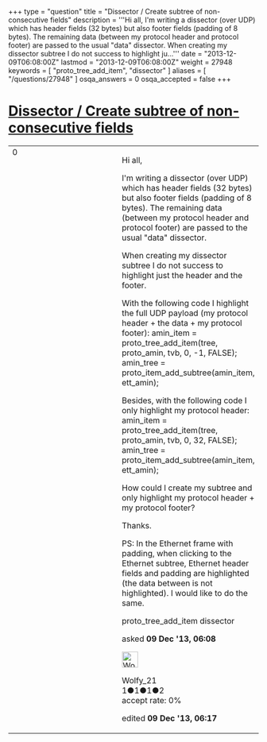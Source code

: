 +++
type = "question"
title = "Dissector / Create subtree of non-consecutive fields"
description = '''Hi all, I&#x27;m writing a dissector (over UDP) which has header fields (32 bytes) but also footer fields (padding of 8 bytes). The remaining data (between my protocol header and protocol footer) are passed to the usual &quot;data&quot; dissector. When creating my dissector subtree I do not success to highlight ju...'''
date = "2013-12-09T06:08:00Z"
lastmod = "2013-12-09T06:08:00Z"
weight = 27948
keywords = [ "proto_tree_add_item", "dissector" ]
aliases = [ "/questions/27948" ]
osqa_answers = 0
osqa_accepted = false
+++

<div class="headNormal">

# [Dissector / Create subtree of non-consecutive fields](/questions/27948/dissector-create-subtree-of-non-consecutive-fields)

</div>

<div id="main-body">

<div id="askform">

<table id="question-table" style="width:100%;"><colgroup><col style="width: 50%" /><col style="width: 50%" /></colgroup><tbody><tr class="odd"><td style="width: 30px; vertical-align: top"><div class="vote-buttons"><span id="post-27948-upvote" class="ajax-command post-vote up" rel="nofollow" title="I like this post (click again to cancel)"> </span><div id="post-27948-score" class="post-score" title="current number of votes">0</div><span id="post-27948-downvote" class="ajax-command post-vote down" rel="nofollow" title="I dont like this post (click again to cancel)"> </span> <span id="favorite-mark" class="ajax-command favorite-mark" rel="nofollow" title="mark/unmark this question as favorite (click again to cancel)"> </span><div id="favorite-count" class="favorite-count"></div></div></td><td><div id="item-right"><div class="question-body"><p>Hi all,</p><p>I'm writing a dissector (over UDP) which has header fields (32 bytes) but also footer fields (padding of 8 bytes). The remaining data (between my protocol header and protocol footer) are passed to the usual "data" dissector.</p><p>When creating my dissector subtree I do not success to highlight just the header and the footer.</p><p>With the following code I highlight the full UDP payload (my protocol header + the data + my protocol footer): amin_item = proto_tree_add_item(tree, proto_amin, tvb, 0, -1, FALSE); amin_tree = proto_item_add_subtree(amin_item, ett_amin);</p><p>Besides, with the following code I only highlight my protocol header: amin_item = proto_tree_add_item(tree, proto_amin, tvb, 0, 32, FALSE); amin_tree = proto_item_add_subtree(amin_item, ett_amin);</p><p>How could I create my subtree and only highlight my protocol header + my protocol footer?</p><p>Thanks.</p><p>PS: In the Ethernet frame with padding, when clicking to the Ethernet subtree, Ethernet header fields and padding are highlighted (the data between is not highlighted). I would like to do the same.</p></div><div id="question-tags" class="tags-container tags"><span class="post-tag tag-link-proto_tree_add_item" rel="tag" title="see questions tagged &#39;proto_tree_add_item&#39;">proto_tree_add_item</span> <span class="post-tag tag-link-dissector" rel="tag" title="see questions tagged &#39;dissector&#39;">dissector</span></div><div id="question-controls" class="post-controls"></div><div class="post-update-info-container"><div class="post-update-info post-update-info-user"><p>asked <strong>09 Dec '13, 06:08</strong></p><img src="https://secure.gravatar.com/avatar/997774ebe8215d18e07d84e29b1c5996?s=32&amp;d=identicon&amp;r=g" class="gravatar" width="32" height="32" alt="Wolfy_21&#39;s gravatar image" /><p><span>Wolfy_21</span><br />
<span class="score" title="1 reputation points">1</span><span title="1 badges"><span class="badge1">●</span><span class="badgecount">1</span></span><span title="1 badges"><span class="silver">●</span><span class="badgecount">1</span></span><span title="2 badges"><span class="bronze">●</span><span class="badgecount">2</span></span><br />
<span class="accept_rate" title="Rate of the user&#39;s accepted answers">accept rate:</span> <span title="Wolfy_21 has no accepted answers">0%</span></p></div><div class="post-update-info post-update-info-edited"><p><span> edited <strong>09 Dec '13, 06:17</strong> </span></p></div></div><div id="comments-container-27948" class="comments-container"></div><div id="comment-tools-27948" class="comment-tools"></div><div class="clear"></div><div id="comment-27948-form-container" class="comment-form-container"></div><div class="clear"></div></div></td></tr></tbody></table>

</div>

</div>

